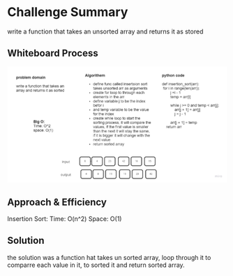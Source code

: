 # Challenge Summary
write a function that takes an unsorted array and returns it as stored

## Whiteboard Process
![pic](insetionsort.jpg)
## Approach & Efficiency
Insertion Sort:
Time: O(n^2) Space: O(1)
## Solution
the solution was a function hat takes un sorted array, loop through it to comparre each value in it, to sorted it and return sorted array.